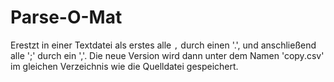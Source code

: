 <h1>Parse-O-Mat</h1>
Erestzt in einer Textdatei als erstes alle <code>,</code> durch einen '.', und anschließend alle ';' durch ein ','. Die neue Version wird dann unter dem Namen 'copy.csv' im gleichen Verzeichnis wie die Quelldatei gespeichert.